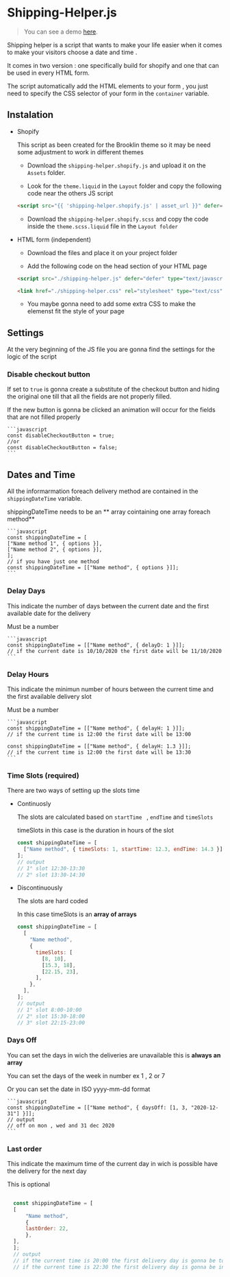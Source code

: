 # Shipping-Helper.js

> You can see a demo [here](https://cristiangiro.com/shipping-helper.html).

Shipping helper is a script that wants to make your life easier when it comes to make your visitors choose a date and time .

It comes in two version : one specifically build for shopify and one that can be used in every HTML form.

The script automatically add the HTML elements to your form , you just need to specify the CSS selector of your form in the `container` variable.


## Instalation

- Shopify

  This script as been created for the Brooklin theme so it may be need some adjustment to work in different themes

  - Download the `shipping-helper.shopify.js` and upload it on the `Assets` folder.

  - Look for the `theme.liquid` in the `Layout` folder and copy the following code near the others JS script

  ```html
  <script src="{{ 'shipping-helper.shopify.js' | asset_url }}" defer="defer"></script>
  ```

  - Download the `shipping-helper.shopify.scss` and copy the code inside the `theme.scss.liquid` file in the `Layout folder`

- HTML form (independent)

  - Download the files and place it on your project folder

  - Add the following code on the head section of your HTML page

  ```html
  <script src="./shipping-helper.js" defer="defer" type="text/javascript"></script>

  <link href="./shipping-helper.css" rel="stylesheet" type="text/css" />
  ```

  - You maybe gonna need to add some extra CSS to make the elemenst fit the style of your page

## Settings

  At the very beginning of the JS file you are gonna find the settings for the logic of the script

### Disable checkout button

  If set to `true` is gonna create a substitute of the checkout button and hiding the original one till that all    the fields are not properly filled.

  If the new button is gonna be clicked an animation will occur for the fields that are not filled properly

    ```javascript
    const disableCheckoutButton = true;
    //or
    const disableCheckoutButton = false;
    ```

## Dates and Time

  All the informarmation foreach delivery method are contained in the `shippingDateTime` variable.

  shippingDateTime needs to be an ** array cointaining one array foreach method**

    ```javascript
    const shippingDateTime = [
    ["Name method 1", { options }],
    ["Name method 2", { options }],
    ];
    // if you have just one method
    const shippingDateTime = [["Name method", { options }]];
    ```

### Delay Days

  This indicate the number of days between the current date and the first available date for the delivery

  Must be a number

    ```javascript
    const shippingDateTime = [["Name method", { delayD: 1 }]];
    // if the current date is 10/10/2020 the first date will be 11/10/2020
    ```

### Delay Hours

  This indicate the minimun number of hours between the current time and the first available delivery slot

  Must be a number

    ```javascript
    const shippingDateTime = [["Name method", { delayH: 1 }]];
    // if the current time is 12:00 the first date will be 13:00

    const shippingDateTime = [["Name method", { delayH: 1.3 }]];
    // if the current time is 12:00 the first date will be 13:30
    ```

### Time Slots (required)

There are two ways of setting up the slots time

- Continuosly

  The slots are calculated based on `startTime ` , `endTime` and `timeSlots`

  timeSlots in this case is the duration in hours of the slot

  ```javascript
  const shippingDateTime = [
    ["Name method", { timeSlots: 1, startTime: 12.3, endTime: 14.3 }],
  ];
  // output
  // 1° slot 12:30-13:30
  // 2° slot 13:30-14:30
  ```

- Discontinuously

  The slots are hard coded

  In this case timeSlots is an **array of arrays**

  ```javascript
  const shippingDateTime = [
    [
      "Name method",
      {
        timeSlots: [
          [8, 10],
          [15.3, 18],
          [22.15, 23],
        ],
      },
    ],
  ];
  // output
  // 1° slot 8:00-10:00
  // 2° slot 15:30-18:00
  // 3° slot 22:15-23:00
  ```

### Days Off

  You can set the days in wich the deliveries are unavailable this is **always an array**

  You can set the days of the week in number ex 1 , 2 or 7

  Or you can set the date in ISO yyyy-mm-dd format

    ```javascript
    const shippingDateTime = [["Name method", { daysOff: [1, 3, "2020-12-31"] }]];
    // output
    // off on mon , wed and 31 dec 2020
    ```

### Last order

  This indicate the maximum time of the current day in wich is possible have the delivery for the next day

  This is optional

  ```javascript
    
    const shippingDateTime = [
    [
        "Name method",
        {
        lastOrder: 22,
        },
    ],
    ];
    // output
    // if the current time is 20:00 the first delivery day is gonna be tomorrow
    // if the current time is 22:30 the first delivery day is gonna be in two days
    
  ```
  
